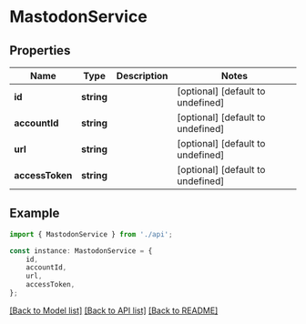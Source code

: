 # MastodonService


## Properties

Name | Type | Description | Notes
------------ | ------------- | ------------- | -------------
**id** | **string** |  | [optional] [default to undefined]
**accountId** | **string** |  | [optional] [default to undefined]
**url** | **string** |  | [optional] [default to undefined]
**accessToken** | **string** |  | [optional] [default to undefined]

## Example

```typescript
import { MastodonService } from './api';

const instance: MastodonService = {
    id,
    accountId,
    url,
    accessToken,
};
```

[[Back to Model list]](../README.md#documentation-for-models) [[Back to API list]](../README.md#documentation-for-api-endpoints) [[Back to README]](../README.md)

